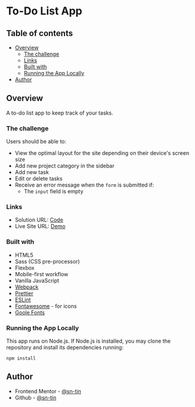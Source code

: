 # To-Do List App

## Table of contents

- [Overview](#overview)
  - [The challenge](#the-challenge)
  - [Links](#links)
  - [Built with](#built-with)
  - [Running the App Locally](#running-the-app-locally)
- [Author](#author)

## Overview
A to-do list app to keep track of your tasks.

### The challenge

Users should be able to:

- View the optimal layout for the site depending on their device's screen size
- Add new project category in the sidebar
- Add new task
- Edit or delete tasks
- Receive an error message when the `form` is submitted if:
  - The `input` field is empty
  
### Links

- Solution URL: [Code](https://github.com/sn-tin/todo-list)
- Live Site URL: [Demo](https://todo-list-sn-tin.vercel.app/)

### Built with

- HTML5
- Sass (CSS pre-processor)
- Flexbox
- Mobile-first workflow
- Vanilla JavaScript
- [Webpack](https://webpack.js.org/)
- [Prettier](https://prettier.io/)
- [ESLint](https://eslint.org/)
- [Fontawesome](https://fontawesome.com/) - for icons
- [Goole Fonts](https://fonts.google.com/knowledge)

### Running the App Locally
This app runs on Node.js. If Node.js is installed, you may clone the repository and install its dependencies running:
```
npm install
```

## Author

- Frontend Mentor - [@sn-tin](https://www.frontendmentor.io/profile/sn-tin)
- Github - [@sn-tin](https://github.com/sn-tin/)
